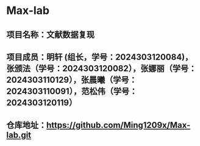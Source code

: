 # Max-lab

## 项目名称：文献数据复现

## 项目成员：明轩 (组长，学号：2024303120084)，张颁法（学号：2024303120082），张娜丽（学号：2024303110129），张晨曦（学号：2024303110091），范松伟（学号：2024303120119）

## 仓库地址：https://github.com/Ming1209x/Max-lab.git
